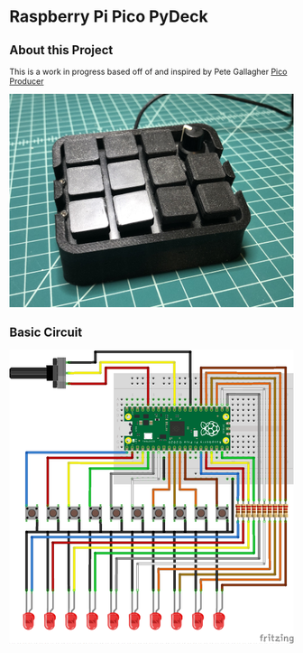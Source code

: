 # Raspberry Pi Pico PyDeck

## About this Project

This is a work in progress based off of and inspired by Pete Gallagher [Pico Producer](https://github.com/pjgpetecodes/pico-streamdeck)


![Pico PyDeck Build 2](images/pico-pydeck.jpg "Raspberry Pi Pico PyDeck Build 2")

## Basic Circuit

![Pico StreamDeck Circuit](images/Pico%20PyDeck.png "Raspberry Pi Pico PyDeck Circuit")
